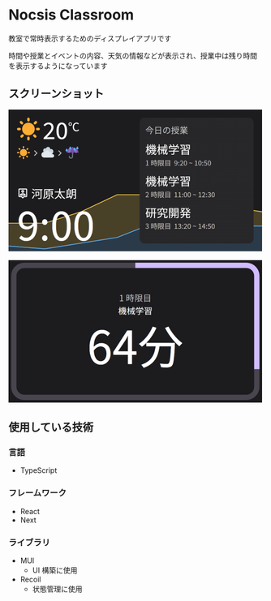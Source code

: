 # Nocsis Classroom

教室で常時表示するためのディスプレイアプリです

時間や授業とイベントの内容、天気の情報などが表示され、授業中は残り時間を表示するようになっています

## スクリーンショット

![](/docs/images/classroom_normal.png)

![](/docs/images/classroom_during.png)

## 使用している技術

### 言語

- TypeScript

### フレームワーク

- React
- Next

### ライブラリ

- MUI
  - UI 構築に使用
- Recoil
  - 状態管理に使用
